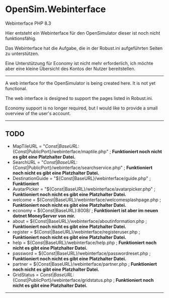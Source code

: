 # OpenSim.Webinterface
Webinterface PHP 8.3

Hier entsteht ein Webinterface für den OpenSimulator dieser ist noch nicht funktionsfähig.

Das Webinterface hat die Aufgabe, die in der Robust.ini aufgeführten Seiten zu unterstützen.

Eine Unterstützung für Economy ist nicht mehr erforderlich, ich möchte aber eine kleine Übersicht des Kontos der Nutzer bereitstellen.

---

A web interface for the OpenSimulator is being created here. It is not yet functional.

The web interface is designed to support the pages listed in Robust.ini.

Economy support is no longer required, but I would like to provide a small overview of the user's account.

---
## TODO

* MapTileURL = "${Const|BaseURL}:${Const|PublicPort}/webinterface/maptile.php" ; **Funktioniert noch nicht es gibt eine Platzhalter Datei.**
* SearchURL = "${Const|BaseURL}:${Const|PublicPort}/webinterface/searchservice.php" ; **Funktioniert noch nicht es gibt eine Platzhalter Datei.**
* DestinationGuide = "${Const|BaseURL}/webinterface/guide.php" ; **Funktioniert**
* AvatarPicker = "${Const|BaseURL}/webinterface/avatarpicker.php" ; **Funktioniert noch nicht es gibt eine Platzhalter Datei.**
* welcome = ${Const|BaseURL}/webinterface/welcomesplashpage.php ; **Funktioniert noch nicht es gibt eine Platzhalter Datei.**
* economy = ${Const|BaseURL}:8008/ ; **Funktioniert ist aber im neuen dotnet MoneyServer von mir.**
* about = ${Const|BaseURL}/webinterface/aboutinformation.php ; **Funktioniert noch nicht es gibt eine Platzhalter Datei.**
* register = ${Const|BaseURL}/webinterface/registeruser.php ; **Funktioniert noch nicht es gibt eine Platzhalter Datei.**
* help = ${Const|BaseURL}/webinterface/help.php ; **Funktioniert noch nicht es gibt eine Platzhalter Datei.**
* password = ${Const|BaseURL}/webinterface/passwordreset.php ; **Funktioniert noch nicht es gibt eine Platzhalter Datei.**
* partner = ${Const|BaseURL}/webinterface/partner.php ; **Funktioniert noch nicht es gibt eine Platzhalter Datei.**
* GridStatus = ${Const|BaseURL}:${Const|PublicPort}/webinterface/gridstatus.php ; **Funktioniert noch nicht es gibt eine Platzhalter Datei.**

---
